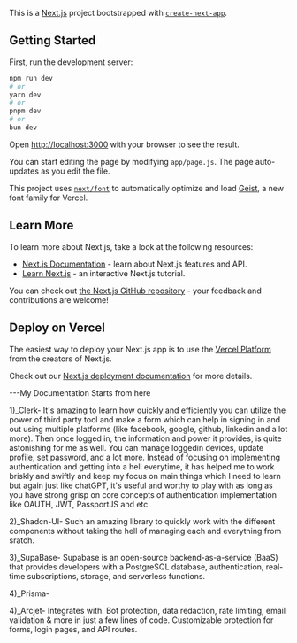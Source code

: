 This is a [Next.js](https://nextjs.org) project bootstrapped with [`create-next-app`](https://github.com/vercel/next.js/tree/canary/packages/create-next-app).

## Getting Started

First, run the development server:

```bash
npm run dev
# or
yarn dev
# or
pnpm dev
# or
bun dev
```

Open [http://localhost:3000](http://localhost:3000) with your browser to see the result.

You can start editing the page by modifying `app/page.js`. The page auto-updates as you edit the file.

This project uses [`next/font`](https://nextjs.org/docs/app/building-your-application/optimizing/fonts) to automatically optimize and load [Geist](https://vercel.com/font), a new font family for Vercel.

## Learn More

To learn more about Next.js, take a look at the following resources:

- [Next.js Documentation](https://nextjs.org/docs) - learn about Next.js features and API.
- [Learn Next.js](https://nextjs.org/learn) - an interactive Next.js tutorial.

You can check out [the Next.js GitHub repository](https://github.com/vercel/next.js) - your feedback and contributions are welcome!

## Deploy on Vercel

The easiest way to deploy your Next.js app is to use the [Vercel Platform](https://vercel.com/new?utm_medium=default-template&filter=next.js&utm_source=create-next-app&utm_campaign=create-next-app-readme) from the creators of Next.js.

Check out our [Next.js deployment documentation](https://nextjs.org/docs/app/building-your-application/deploying) for more details.

---My Documentation Starts from here

1)\_Clerk-
It's amazing to learn how quickly and efficiently you can utilize the power of third party tool and make a form which can help in signing in and out using multiple platforms (like facebook, google, github, linkedin and a lot more).
Then once logged in, the information and power it provides, is quite astonishing for me as well. You can manage loggedin devices, update profile, set password, and a lot more.
Instead of focusing on implementing authentication and getting into a hell everytime, it has helped me to work briskly and swiftly and keep my focus on main things which I need to learn but again just like chatGPT, it's useful and worthy to play with as long as you have strong grisp on core concepts of authentication implementation like OAUTH, JWT, PassportJS and etc.

2)\_Shadcn-UI-
Such an amazing library to quickly work with the different components without taking the hell of managing each and everything from sratch.

3)\_SupaBase-
Supabase is an open-source backend-as-a-service (BaaS) that provides developers with a PostgreSQL database, authentication, real-time subscriptions, storage, and serverless functions.

4)\_Prisma-

4)\_Arcjet-
Integrates with. Bot protection, data redaction, rate limiting, email validation & more in just a few lines of code. Customizable protection for forms, login pages, and API routes.
